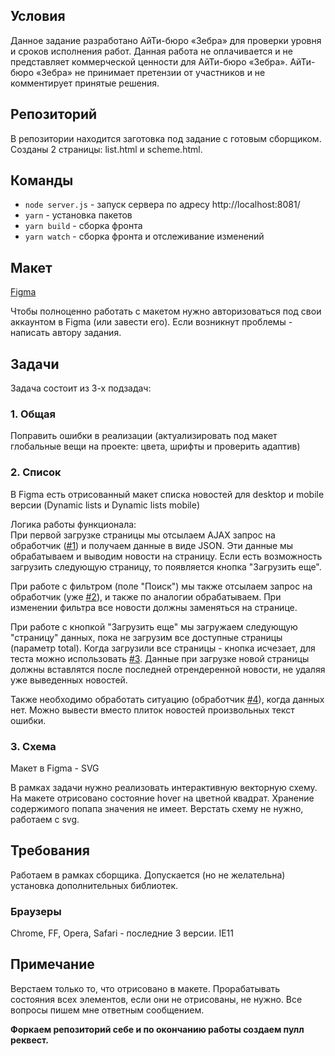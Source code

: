 ## Условия ##
Данное задание разработано АйТи-бюро «Зебра» для проверки уровня и сроков исполнения работ. Данная работа не оплачивается и не представляет коммерческой ценности для АйТи-бюро «Зебра». АйТи-бюро «Зебра» не принимает претензии от участников и не комментирует принятые решения.

## Репозиторий ##
В репозитории находится заготовка под задание с готовым сборщиком. Созданы 2 страницы: list.html и scheme.html. 

## Команды ##
* `node server.js`  - запуск сервера по адресу http://localhost:8081/
* `yarn` - установка пакетов
* `yarn build` - сборка фронта
* `yarn watch` - сборка фронта и отслеживание изменений

## Макет ##
[Figma](https://www.figma.com/file/uOILcSVyOalI3qHhTIyRbU/Tasks?node-id=317%3A956)

Чтобы полноценно работать с макетом нужно авторизоваться под свои аккаунтом в Figma (или завести его). Если возникнут проблемы - написать автору задания.

## Задачи ##
Задача состоит из 3-х подзадач:

### 1. Общая ###
Поправить ошибки в реализации (актуализировать под макет глобальные вещи на проекте: цвета, шрифты и проверить адаптив)

### 2. Список ###
В Figma есть отрисованный макет списка новостей для desktop и mobile версии (Dynamic lists и Dynamic lists mobile)

Логика работы функционала:  
При первой загрузке страницы мы отсылаем AJAX запрос на обработчик ([#1](https://my-json-server.typicode.com/bigfootdary/json-news/news)) и получаем данные в виде JSON. Эти данные мы обрабатываем и выводим новости на страницу. Если есть возможность загрузить следующую страницу, то появляется кнопка "Загрузить еще". 

При работе с фильтром (поле "Поиск") мы также отсылаем запрос на обработчик (уже [#2](https://my-json-server.typicode.com/bigfootdary/json-news/news-filtered)), и также по аналогии обрабатываем. При изменении фильтра все новости должны заменяться на странице.

При работе с кнопкой "Загрузить еще" мы загружаем следующую "страницу" данных, пока не загрузим все доступные страницы (параметр total). Когда загрузили все страницы - кнопка исчезает, для теста можно использовать [#3](https://my-json-server.typicode.com/bigfootdary/json-news/news-last-page). Данные при загрузке новой страницы должны вставлятся после последней отрендеренной новости, не удаляя уже выведенных новостей.

Также необходимо обработать ситуацию (обработчик [#4](https://my-json-server.typicode.com/bigfootdary/json-news/news-not-found)), когда данных нет. Можно вывести вместо плиток новостей произвольных текст ошибки.

### 3. Схема ###

Макет в Figma - SVG

В рамках задачи нужно реализовать интерактивную векторную схему. На макете отрисовано состояние hover на цветной квадрат. Хранение содержимого попапа значения не имеет.
Верстать схему не нужно, работаем с svg.

## Требования ##
Работаем в рамках сборщика. Допускается (но не желательна) установка дополнительных библиотек.

### Браузеры ###
Chrome, FF, Opera, Safari - последние 3 версии.  IE11

## Примечание ##
Верстаем только то, что отрисовано в макете. Прорабатывать состояния всех элементов, если они не отрисованы, не нужно. Все вопросы пишем мне ответным сообщением.

**Форкаем репозиторий себе и по окончанию работы создаем пулл реквест.**
